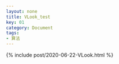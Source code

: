 ```yaml
---
layout: none
title: VLook_test
key: 01
category: Document
tags:
- 算法
---
```


{% include post/2020-06-22-VLook.html %}